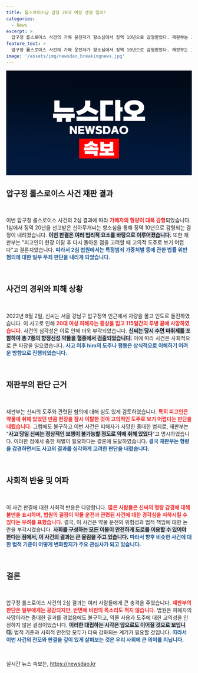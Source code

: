 ```yaml
---
title: 롤스로이스남 감형 20대 여성 생명 잃어!
categories:
  - News
excerpt: >
  압구정 롤스로이스 사건의 가해 운전자가 항소심에서 징역 10년으로 감형받았다. 재판부는 고의적 도주로 보기 어렵다고 판단했지만, 피해자의 사망을 고려한 중형 부과의 필요성을 강조했다. 누가 법의 저울에서 승자인가?
feature_text: >
  압구정 롤스로이스 사건의 가해 운전자가 항소심에서 징역 10년으로 감형받았다. 재판부는 고의적 도주로 보기 어렵다고 판단했지만, 피해자의 사망을 고려한 중형 부과의 필요성을 강조했다. 누가 법의 저울에서 승자인가?
image: '/assets/img/newsdao_breakingnews.jpg'
---
```


<p><img src="/assets/img/newsdao_breakingnews.jpg" alt="ranknews 속보" /></p>

<h2 data-ke-size="size26">압구정 롤스로이스 사건 재판 결과</h2>

<p data-ke-size="size16">&nbsp;</p>

<p>이번 압구정 롤스로이스 사건의 2심 결과에 따라 <b><span style="color: #ee2323;">가해자의 형량이 대폭 감형</span></b>되었습니다. 1심에서 징역 20년을 선고받은 신아무개씨는 항소심을 통해 징역 10년으로 감형되는 결정이 내려졌습니다. <b><span style="background-color: #21538527;">이번 판결은 여러 법리적 요소를 바탕으로 이루어졌습니다.</span></b> 또한 재판부는 "피고인이 현장 이탈 후 다시 돌아온 점을 고려할 때 고의적 도주로 보기 어렵다"고 결론지었습니다. <b><span style="color: #1a5490;">따라서 2심 법원에서는 특정범죄 가중처벌 등에 관한 법률 위반 혐의에 대한 일부 무죄 판단을 내리게 되었습니다.</span></b></p>

<p data-ke-size="size16">&nbsp;</p>

<h2 data-ke-size="size26">사건의 경위와 피해 상황</h2>

<p data-ke-size="size16">&nbsp;</p>

<p>2022년 8월 2일, 신씨는 서울 강남구 압구정역 인근에서 차량을 몰고 인도로 돌진하였습니다. 이 사고로 인해 <b><span style="color: #ee2323;">20대 여성 피해자는 중상을 입고 115일간의 투병 끝에 사망하였습니다.</span></b> 사건의 심각성은 이로 인해 더욱 부각되었습니다. <b><span style="background-color: #21538527;">신씨는 당시 수면 마취제를 포함하여 총 7종의 향정신성 약물을 혈중에서 검출되었습니다.</span></b> 이에 따라 사건은 사회적으로 큰 파장을 일으켰습니다. <b><span style="color: #1a5490;">사고 이후 him의 도주나 행동은 상식적으로 이해하기 어려운 방향으로 진행되었습니다.</span></b></p>

<p data-ke-size="size16">&nbsp;</p>

<h2 data-ke-size="size26">재판부의 판단 근거</h2>

<p data-ke-size="size16">&nbsp;</p>

<p>재판부는 신씨의 도주와 관련된 혐의에 대해 심도 있게 검토하였습니다. <b><span style="color: #ee2323;">특히 피고인은 약물에 취해 있었던 만큼 현장을 잠시 이탈한 것이 고의적인 도주로 보기 어렵다는 판단을 내렸습니다.</span></b> 그럼에도 불구하고 이번 사건은 피해자가 사망한 중대한 범죄로, 재판부는 "<b><span style="background-color: #21538527;">사고 당일 신씨는 정상적인 보행이 불가능할 정도로 약에 취해 있었다</span></b>"고 명시하였습니다. 이러한 점에서 중한 처벌이 필요하다는 결론에 도달하였습니다. <b><span style="color: #1a5490;">결국 재판부는 형량을 감경하면서도 사고의 결과를 심각하게 고려한 판단을 내렸습니다.</span></b></p>

<p data-ke-size="size16">&nbsp;</p>

<h2 data-ke-size="size26">사회적 반응 및 여파</h2>

<p data-ke-size="size16">&nbsp;</p>

<p>이 사건 판결에 대한 사회적 반응은 다양합니다. <b><span style="color: #ee2323;">많은 사람들은 신씨의 형량 감경에 대해 불만을 표시하며, 법원의 결정이 약물 운전과 관련된 사건에 대한 경각심을 저하시킬 수 있다는 우려를 표했습니다.</span></b> 결국, 이 사건은 약물 운전의 위험성과 법적 책임에 대한 논란을 부각시켰습니다. <b><span style="background-color: #21538527;">사회를 구성하는 모든 이들이 안전하게 도로를 이용할 수 있어야 한다는 점에서, 이 사건의 결과는 큰 울림을 주고 있습니다.</span></b> <b><span style="color: #1a5490;">따라서 향후 비슷한 사건에 대한 법적 기준이 어떻게 변화할지가 주요 관심사가 되고 있습니다.</span></b></p>

<p data-ke-size="size16">&nbsp;</p>

<h2 data-ke-size="size26">결론</h2>

<p data-ke-size="size16">&nbsp;</p>

<p>압구정 롤스로이스 사건의 2심 결과는 여러 사람들에게 큰 충격을 주었습니다. <b><span style="color: #ee2323;">재판부의 판단은 일부에게는 공감되지만, 반면에 비판의 목소리도 적지 않습니다.</span></b> 법원은 피해자의 사망이라는 중대한 결과를 겪었음에도 불구하고, 약물 사용과 도주에 대한 고의성을 인정하지 않은 결정이었습니다. <b><span style="background-color: #21538527;">이러한 대립하는 시각은 앞으로도 이어질 것으로 보입니다.</span></b> 법적 기준과 사회적 안전망 모두가 더욱 강화되는 계기가 필요할 것입니다. <b><span style="color: #1a5490;">따라서 이번 사건의 전모와 판결을 깊이 있게 살펴보는 것은 우리 사회에 큰 의미를 지닙니다.</span></b></p>

<p data-ke-size="size16">&nbsp;</p>
실시간 뉴스 속보는, <a href="https://newsdao.kr" rel="dofollow">https://newsdao.kr</a>


